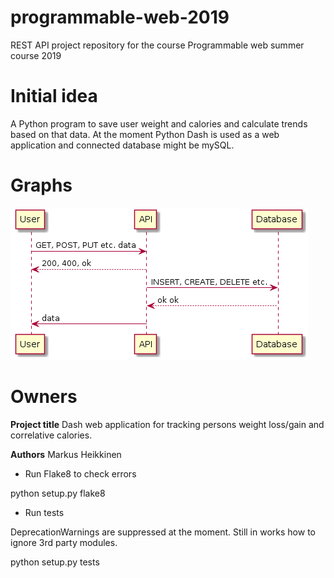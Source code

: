 # programmable-web-2019
REST API project repository for the course Programmable web summer course 2019

# Initial idea

A Python program to save user weight and calories and calculate trends based on that data.
At the moment Python Dash is used as a web application and connected database might be mySQL.

# Graphs
![alt text](/docs/initial_idea.png)

# Owners

**Project title**
Dash web application for tracking persons weight loss/gain and correlative calories.

**Authors**
Markus Heikkinen


* Run Flake8 to check errors

python setup.py flake8

* Run tests

DeprecationWarnings are suppressed at the moment. Still in works how to ignore 3rd party modules.

python setup.py tests



